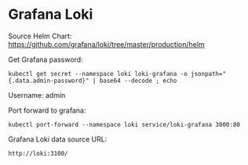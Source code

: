 Grafana Loki
===============

Source Helm Chart: https://github.com/grafana/loki/tree/master/production/helm


Get Grafana password:

```
kubectl get secret --namespace loki loki-grafana -o jsonpath="{.data.admin-password}" | base64 --decode ; echo
```

Username: admin


Port forward to grafana:

```
kubectl port-forward --namespace loki service/loki-grafana 3000:80
```

Grafana Loki data source URL:

```
http://loki:3100/
```
